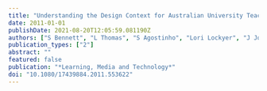 ```yaml
---
title: "Understanding the Design Context for Australian University Teachers: Implications for the Future of Learning Design"
date: 2011-01-01
publishDate: 2021-08-20T12:05:59.081190Z
authors: ["S Bennett", "L Thomas", "S Agostinho", "Lori Lockyer", "J Jones", "B Harper"]
publication_types: ["2"]
abstract: ""
featured: false
publication: "*Learning, Media and Technology*"
doi: "10.1080/17439884.2011.553622"
---
```


